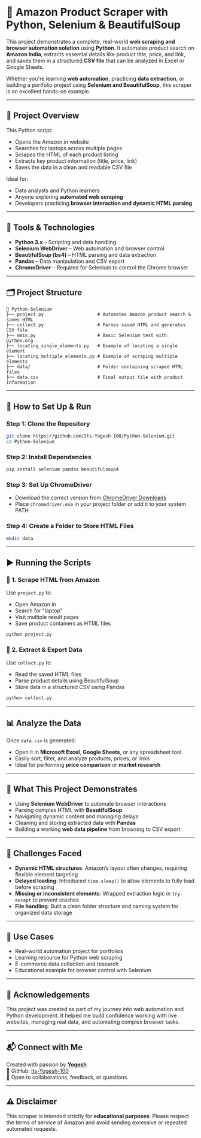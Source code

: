 # 🛒 Amazon Product Scraper with Python, Selenium & BeautifulSoup

This project demonstrates a complete, real-world **web scraping and browser automation solution** using **Python**. It automates product search on **Amazon India**, extracts essential details like product title, price, and link, and saves them in a structured **CSV file** that can be analyzed in Excel or Google Sheets.

Whether you're learning **web automation**, practicing **data extraction**, or building a portfolio project using **Selenium and BeautifulSoup**, this scraper is an excellent hands-on example.

---

## 📌 Project Overview

This Python script:

- Opens the Amazon.in website
- Searches for laptops across multiple pages
- Scrapes the HTML of each product listing
- Extracts key product information (title, price, link)
- Saves the data in a clean and readable CSV file

Ideal for:
- Data analysts and Python learners
- Anyone exploring **automated web scraping**
- Developers practicing **browser interaction and dynamic HTML parsing**

---

## 🔧 Tools & Technologies

- **Python 3.x** – Scripting and data handling
- **Selenium WebDriver** – Web automation and browser control
- **BeautifulSoup (bs4)** – HTML parsing and data extraction
- **Pandas** – Data manipulation and CSV export
- **ChromeDriver** – Required for Selenium to control the Chrome browser

---

## 🗂 Project Structure

```
📁 Python-Selenium
├── project.py                    # Automates Amazon product search & saves HTML
├── collect.py                    # Parses saved HTML and generates CSV file
├── main.py                       # Basic Selenium test with python.org
├── locating_single_elements.py   # Example of locating a single element
├── locating_multiple_elements.py # Example of scraping multiple elements
├── data/                         # Folder containing scraped HTML files
├── data.csv                      # Final output file with product information
```

---

## 🚀 How to Set Up & Run

### Step 1: Clone the Repository
```bash
git clone https://github.com/Its-Yogesh-100/Python-Selenium.git
cd Python-Selenium
```

### Step 2: Install Dependencies
```bash
pip install selenium pandas beautifulsoup4
```

### Step 3: Set Up ChromeDriver
- Download the correct version from [ChromeDriver Downloads](https://sites.google.com/a/chromium.org/chromedriver/downloads)
- Place `chromedriver.exe` in your project folder or add it to your system PATH

### Step 4: Create a Folder to Store HTML Files
```bash
mkdir data
```

---

## ▶️ Running the Scripts

### 🔹 1. Scrape HTML from Amazon

Use `project.py` to:
- Open Amazon.in
- Search for "laptop"
- Visit multiple result pages
- Save product containers as HTML files

```bash
python project.py
```

### 🔹 2. Extract & Export Data

Use `collect.py` to:
- Read the saved HTML files
- Parse product details using BeautifulSoup
- Store data in a structured CSV using Pandas

```bash
python collect.py
```

---

## 📊 Analyze the Data

Once `data.csv` is generated:
- Open it in **Microsoft Excel**, **Google Sheets**, or any spreadsheet tool
- Easily sort, filter, and analyze products, prices, or links
- Ideal for performing **price comparison** or **market research**

---

## 🧠 What This Project Demonstrates

- Using **Selenium WebDriver** to automate browser interactions
- Parsing complex HTML with **BeautifulSoup**
- Navigating dynamic content and managing delays
- Cleaning and storing extracted data with **Pandas**
- Building a working **web data pipeline** from browsing to CSV export

---

## 🚧 Challenges Faced

- **Dynamic HTML structures**: Amazon’s layout often changes, requiring flexible element targeting
- **Delayed loading**: Introduced `time.sleep()` to allow elements to fully load before scraping
- **Missing or inconsistent elements**: Wrapped extraction logic in `try-except` to prevent crashes
- **File handling**: Built a clean folder structure and naming system for organized data storage

---

## 💼 Use Cases

- Real-world automation project for portfolios
- Learning resource for Python web scraping
- E-commerce data collection and research
- Educational example for browser control with Selenium

---

## 🙌 Acknowledgements

This project was created as part of my journey into web automation and Python development. It helped me build confidence working with live websites, managing real data, and automating complex browser tasks.

---

## 📬 Connect with Me

Created with passion by **[Yogesh](https://www.linkedin.com/in/your-link)**  
🔗 GitHub: [Its-Yogesh-100](https://github.com/Its-Yogesh-100)  
📩 Open to collaborations, feedback, or questions.

---

## ⚠️ Disclaimer

This scraper is intended strictly for **educational purposes**. Please respect the terms of service of Amazon and avoid sending excessive or repeated automated requests.
